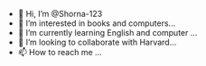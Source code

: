 - 👋 Hi, I’m @Shorna-123
- 👀 I’m interested in books and computers...
- 🌱 I’m currently learning English and computer ...
- 💞️ I’m looking to collaborate with Harvard...
- 📫 How to reach me ...

<!---
Shorna-123/Shorna-123 is a ✨ special ✨ repository because its `README.md` (this file) appears on your GitHub profile.
You can click the Preview link to take a look at your changes.
--->
